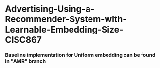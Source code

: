 # Advertising-Using-a-Recommender-System-with-Learnable-Embedding-Size-CISC867

### Baseline implementation for Uniform embedding can be found in "AMR" branch
